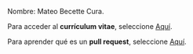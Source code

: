 Nombre: Mateo Becette Cura.

Para acceder al **currículum vitae**, seleccione [Aquí](CV.md).

Para aprender qué es un **pull request**, seleccione [Aquí](pull_request.md).
